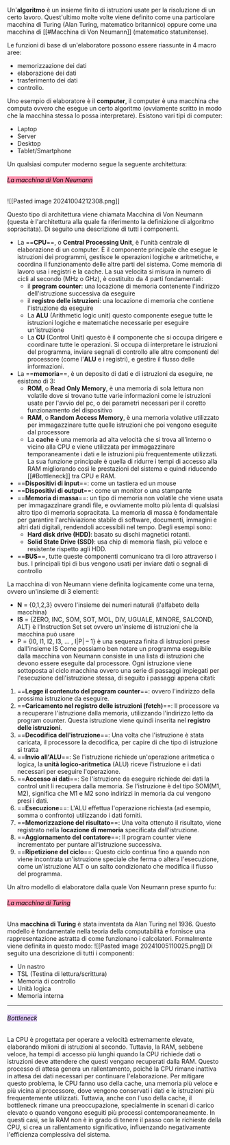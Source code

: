 
Un'**algoritmo** è un insieme finito di istruzioni usate per la risoluzione di un certo lavoro. Quest'ultimo molte volte viene definito come una particolare macchina di Turing (Alan Turing, matematico britannico) oppure come una macchina di [[#Macchina di Von Neumann]] (matematico statunitense).

Le funzioni di base di un'elaboratore possono essere riassunte in 4 macro aree:
- memorizzazione dei dati
- elaborazione dei dati
- trasferimento dei dati
- controllo.

Uno esempio di elaboratore è il **computer**, il computer è una macchina che computa ovvero che esegue un certo algoritmo (ovviamente scritto in modo che la macchina stessa lo possa interpretare). Esistono vari tipi di computer: 
- Laptop
- Server
- Desktop
- Tablet/Smartphone

Un qualsiasi computer moderno segue la seguente architettura:
###### <mark style="background: #FF5582A6;">La macchina di Von Neumann</mark>

![[Pasted image 20241004212308.png]]

Questo tipo di architettura viene chiamata Macchina di Von Neumann (questa è l'architettura alla quale fa riferimento la definizione di algoritmo sopracitata). Di seguito una descrizione di tutti i componenti.
- La ==**CPU**==, o **Central Processing Unit**, è l'unità centrale di elaborazione di un computer. È il componente principale che esegue le istruzioni dei programmi, gestisce le operazioni logiche e aritmetiche, e coordina il funzionamento delle altre parti del sistema. Come memoria di lavoro usa i registri e la cache. La sua velocita si misura in numero di cicli al secondo (MHz o GHz), è costituito da 4 parti fondamentali:
	- il **program counter**: una locazione di memoria contenente l'indirizzo dell'istruzione successiva da eseguire
	- il **registro delle istruzioni**: una locazione di memoria che contiene l'istruzione da eseguire
	- La **ALU** (Arithmetic logic unit) questo componente esegue tutte le istruzioni logiche e matematiche necessarie per eseguire un'istruzione
	- La **CU** (Control Unit) questo è il componente che si occupa dirigere e coordinare tutte le operazioni. Si occupa di interpretare le istruzioni del programma, inviare segnali di controllo alle altre componenti del processore (come l'**ALU** e i registri), e gestire il flusso delle informazioni.
- La ==**memoria**==, è un deposito di dati e di istruzioni da eseguire, ne esistono di 3:
	- **ROM**, o **Read Only Memory**, è una memoria di sola lettura non volatile dove si trovano tutte varie informazioni come le istruzioni usate per l'avvio del pc, o dei parametri necessari per il coretto funzionamento del dispositivo
	- **RAM**, o **Random Access Memory**, è una memoria volative utilizzato per immagazzinare tutte quelle istruzioni che poi vengono eseguite dal processore
	- La **cache** è una memoria ad alta velocità che si trova all'interno o vicino alla CPU e viene utilizzata per immagazzinare temporaneamente i dati e le istruzioni più frequentemente utilizzati. La sua funzione principale è quella di ridurre i tempi di accesso alla RAM migliorando così le prestazioni del sistema e quindi riducendo [[#Bottleneck]] tra CPU e RAM.
- ==**Dispositivi di input**==: come un tastiera ed un mouse
- ==**Dispositivi di output**==: come un monitor o una stampante
- ==**Memoria di massa**==: un tipo di memoria non volatile che viene usata per immagazzinare grandi file, e ovviamente molto più lenta di qualsiasi altro tipo di memoria sopracitata. La memoria di massa è fondamentale per garantire l'archiviazione stabile di software, documenti, immagini e altri dati digitali, rendendoli accessibili nel tempo. Degli esempi sono: 
	- **Hard disk drive (HDD)**: basato su dischi magnetici rotanti.
	- **Solid State Drive (SSD)**: usa chip di memoria flash, più veloce e resistente rispetto agli HDD.
- ==**BUS**==, tutte queste componenti comunicano tra di loro attraverso i bus. I principali tipi di bus vengono usati per inviare dati o segnali di controllo

La macchina di von Neumann viene definita logicamente come una terna, ovvero un'insieme di 3 elementi:
- **N** = {0,1,2,3} ovvero l'insieme dei numeri naturali (l'alfabeto della macchina)
- **IS** = {ZERO, INC, SOM, SOT, MOL, DIV, UGUALE, MINORE, SALCOND, ALT} è l’Instruction Set set ovvero un'insieme di istruzioni che la macchina può usare
- P =  {I0, I1, I2, I3, … , I|P| – 1} è una sequenza finita di istruzioni prese dall'insieme IS
Come possiamo ben notare un programma eseguibile dalla macchina von Neumann consiste in una lista di istruzioni che devono essere eseguite dal processore. Ogni istruzione viene sottoposta al ciclo macchina ovvero una serie di passaggi impiegati per l'esecuzione dell'istruzione stessa, di seguito i passaggi appena citati:
1. ==**Legge il contenuto del program counter**==: ovvero l'indirizzo della prossima istruzione da eseguire.
2. ==**Caricamento nel registro delle istruzioni (fetch)**==: Il processore va a recuperare l'istruzione dalla memoria, utilizzando l'indirizzo letto da program counter. Questa istruzione viene quindi inserita nel **registro delle istruzioni**.
3. ==**Decodifica dell'istruzione**==: Una volta che l'istruzione è stata caricata, il processore la decodifica, per capire di che tipo di istruzione si tratta
4. ==**Invio all'ALU**==: Se l'istruzione richiede un'operazione aritmetica o logica, la **unità logico-aritmetica** (ALU) riceve l'istruzione e i dati necessari per eseguire l'operazione.
5. ==**Accesso ai dati**==: Se l'istruzione da eseguire richiede dei dati la control unit li recupera dalla memoria. Se l'istruzione è del tipo SOM(M1, M2), significa che M1 e M2 sono indirizzi in memoria da cui vengono presi i dati. 
6. ==**Esecuzione**==: L'ALU effettua l'operazione richiesta (ad esempio, somma o confronto) utilizzando i dati forniti.
7. ==**Memorizzazione del risultato**==: Una volta ottenuto il risultato, viene registrato nella **locazione di memoria** specificata dall'istruzione.
8. ==**Aggiornamento del contatore**==: Il program counter viene incrementato per puntare all'istruzione successiva.
9. ==**Ripetizione del ciclo**==: Questo ciclo continua fino a quando non viene incontrata un'istruzione speciale che ferma o altera l'esecuzione, come un'istruzione ALT o un salto condizionato che modifica il flusso del programma. 


Un altro modello di elaboratore dalla quale Von Neumann prese spunto fu:
###### <mark style="background: #FF5582A6;">La macchina di Turing</mark>
Una **macchina di Turing** è stata inventata da Alan Turing nel 1936. Questo modello è fondamentale nella teoria della computabilità e fornisce una rappresentazione astratta di come funzionano i calcolatori. Formalmente viene definita in questo modo:
![[Pasted image 20241005110025.png]]
Di seguito una descrizione di tutti i componenti:
- Un nastro
- TSL (Testina di lettura/scrittura)
- Memoria di controllo
- Unità logica
- Memoria interna

---
###### <mark style="background: #D2B3FFA6;">Bottleneck</mark>
La CPU è progettata per operare a velocità estremamente elevate, elaborando milioni di istruzioni al secondo. Tuttavia, la RAM, sebbene veloce, ha tempi di accesso più lunghi quando la CPU richiede dati o istruzioni deve attendere che questi vengano recuperati dalla RAM. Questo processo di attesa genera un rallentamento, poiché la CPU rimane inattiva in attesa dei dati necessari per continuare l'elaborazione. Per mitigare questo problema, le CPU fanno uso della cache, una memoria più veloce e più vicina al processore, dove vengono conservati i dati e le istruzioni più frequentemente utilizzati. Tuttavia, anche con l'uso della cache, il bottleneck rimane una preoccupazione, specialmente in scenari di carico elevato o quando vengono eseguiti più processi contemporaneamente. In questi casi, se la RAM non è in grado di tenere il passo con le richieste della CPU, si crea un rallentamento significativo, influenzando negativamente l'efficienza complessiva del sistema. 

